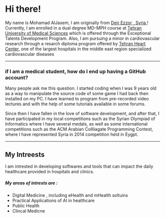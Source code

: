 # Hi there!
My name is Mohamad AlJasem, I am originally from [Deir Ezzor , Syria ](https://en.wikipedia.org/wiki/Deir_ez-Zor "Deir Ezzor , Syria ")!
Currently, I am enrolled in a dual degree MD-MPH course at [Tehran University of Medical Sciences](http://en.tums.ac.ir "Tehran University of Medical Sciences") which is offered through the Exceptional Talents Development Program. Also, I am pursuing a minor in cardiovascular research through a resarch diploma program offered by [Tehran Heart Center,](http://thc.tums.ac.ir "Tehran Heart Center,") one of the largest hospitals in the middle east region specialized cardiovascular diseases 


------------



### if I am a medical student, how do I end up having a GitHub account?
Many people ask me this question. I started coding when I was 9 years old as a way to manipulate the source code of some game I had back then installed on my PC. I have learned to program from pre-recorded video lectures and with the help of some tutorials available in some forums.

Since then I have fallen in the love of software development, and after that, I have participated in my local competitions such as the Syrian Olympiad of Informatics where I have several medals, as well as some international competitions such as the ACM Arabian Collliagate Programming Contest, where I have represented Syria in 2014 competition held in Eygpt. 

------------


## My Intreests
I am intrested in developing softwares and tools that can impact the daily healthcare provided in hospitals and clinics.

##### My areas of intrests are :
- Digital Medicine , including eHealth and mHealth soltuins 
- Practical Applications of AI in healthcare 
- Public Health 
- Clincal Medicne 
